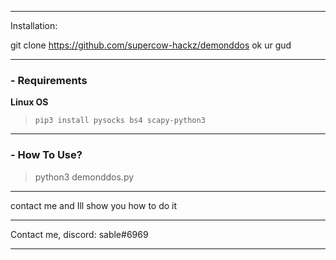-----------
Installation:

git clone https://github.com/supercow-hackz/demonddos
ok ur gud

------------



### - Requirements
**Linux OS**
>`pip3 install pysocks bs4 scapy-python3`


------------


###  - How To Use?
>python3 demonddos.py


-------------


contact me and Ill show you how to do it


--------------



Contact me, discord: sable#6969



--------------
